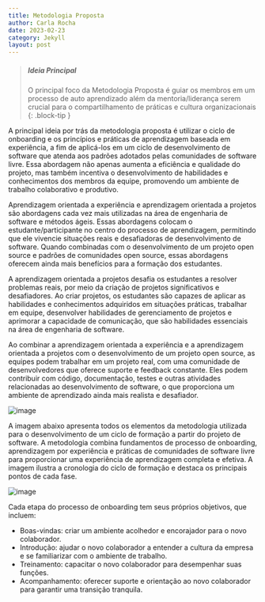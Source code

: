 ```yaml
---
title: Metodologia Proposta
author: Carla Rocha
date: 2023-02-23
category: Jekyll
layout: post
---
```


> ##### Ideia Principal
>
> O principal foco da Metodologia Proposta é guiar os membros em um processo de auto aprendizado 
> além da mentoria/liderança serem crucial para o compartilhamento de práticas e cultura organizacionais
{: .block-tip }

A principal ideia por trás da metodologia proposta é utilizar o ciclo de onboarding e os princípios e práticas de aprendizagem baseada em experiência, a fim de aplicá-los em um ciclo de desenvolvimento de software que atenda aos padrões adotados pelas comunidades de software livre.  Essa abordagem não apenas aumenta a eficiência e qualidade do projeto, mas também incentiva o desenvolvimento de habilidades e conhecimentos dos membros da equipe, promovendo um ambiente de trabalho colaborativo e produtivo.

Aprendizagem orientada a experiência e aprendizagem orientada a projetos são abordagens cada vez mais utilizadas na área de engenharia de software e métodos ágeis. Essas abordagens colocam o estudante/participante no centro do processo de aprendizagem, permitindo que ele vivencie situações reais e desafiadoras de desenvolvimento de software. Quando combinadas com o desenvolvimento de um projeto open source e padrões de comunidades open source, essas abordagens oferecem ainda mais benefícios para a formação dos estudantes.

A aprendizagem orientada a projetos desafia os estudantes a resolver problemas reais, por meio da criação de projetos significativos e desafiadores.  Ao criar projetos, os estudantes são capazes de aplicar as habilidades e conhecimentos adquiridos em situações práticas, trabalhar em equipe, desenvolver habilidades de gerenciamento de projetos e aprimorar a capacidade de comunicação, que são habilidades essenciais na área de engenharia de software.

Ao combinar a aprendizagem orientada a experiência e a aprendizagem orientada a projetos com o desenvolvimento de um projeto open source, as equipes podem trabalhar em um projeto real, com uma comunidade de desenvolvedores que oferece suporte e feedback constante. Eles podem contribuir com código, documentação, testes e outras atividades relacionadas ao desenvolvimento de software, o que proporciona um ambiente de aprendizado ainda mais realista e desafiador.

![image](../assets/figs/macroetapas.png)


A imagem abaixo apresenta todos os elementos da metodologia utilizada para o desenvolvimento de um ciclo de formação a partir do projeto de software. A metodologia combina fundamentos de processo de onboarding, aprendizagem por experiência e práticas de comunidades de software livre para proporcionar uma experiência de aprendizagem completa e efetiva. A imagem ilustra a cronologia do ciclo de formação e destaca os principais pontos de cada fase.

![image](../assets/figs/roadmap.png)

Cada etapa do processo de onboarding tem seus próprios objetivos, que incluem:

- Boas-vindas: criar um ambiente acolhedor e encorajador para o novo colaborador.
- Introdução: ajudar o novo colaborador a entender a cultura da empresa e se familiarizar com o ambiente de trabalho.
- Treinamento: capacitar o novo colaborador para desempenhar suas funções.
- Acompanhamento: oferecer suporte e orientação ao novo colaborador para garantir uma transição tranquila.



